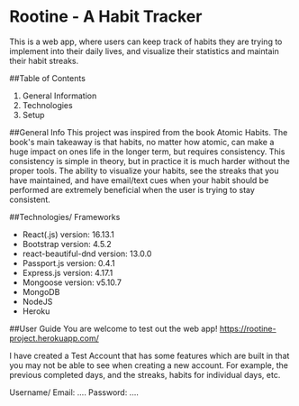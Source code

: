 # Rootine - A Habit Tracker
This is a web app, where users can keep track of habits they are trying to implement into their daily lives, and visualize their statistics and maintain their habit streaks.

##Table of Contents
1. General Information
2. Technologies
3. Setup 

##General Info 
This project was inspired from the book Atomic Habits. The book's main takeaway is that habits, no matter how atomic, can make a huge impact on ones life in the longer term, but requires consistency. This consistency is simple in theory, but in practice it is much harder without the proper tools. The ability to visualize your habits, see the streaks that you have maintained, and have email/text cues when your habit should be performed are extremely beneficial when the user is trying to stay consistent.


##Technologies/ Frameworks
- React(.js) version: 16.13.1
- Bootstrap version: 4.5.2
- react-beautiful-dnd version: 13.0.0
- Passport.js version: 0.4.1
- Express.js version: 4.17.1
- Mongoose version: v5.10.7
- MongoDB
- NodeJS
- Heroku 

##User Guide
You are welcome to test out the web app!
https://rootine-project.herokuapp.com/

I have created a Test Account that has some features which are built in that you may not be able to see when creating a new account. For example, the previous completed days, and the streaks, habits for individual days, etc. 

Username/ Email: ....
Password: ....










